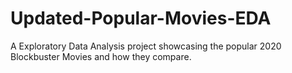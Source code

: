 # Updated-Popular-Movies-EDA
A Exploratory Data Analysis project showcasing the popular 2020 Blockbuster Movies and how they compare.
